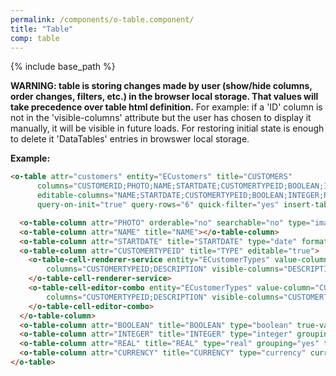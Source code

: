 ```yaml
---
permalink: /components/o-table.component/
title: "Table"
comp: table
---
```


{% include base_path %}

**WARNING: table is storing changes made by user (show/hide columns, order changes, filters, etc.) in the browser local storage. That values will take precedence over table html definition.**
For example: if a 'ID' column is not in the 'visible-columns' attribute but the user has chosen to display it manually, it will be visible in future loads. For restoring initial state is enough to delete it 'DataTables' entries in browswer local storage.

**Example:**

```html
<o-table attr="customers" entity="ECustomers" title="CUSTOMERS" 
      columns="CUSTOMERID;PHOTO;NAME;STARTDATE;CUSTOMERTYPEID;BOOLEAN;INTEGER;REAL;CURRENCY" visible-columns="PHOTO;NAME;STARTDATE;CUSTOMERTYPEID;BOOLEAN;INTEGER;REAL;CURRENCY" 
      editable-columns="NAME;STARTDATE;CUSTOMERTYPEID;BOOLEAN;INTEGER;REAL;CURRENCY" sort-columns="SURNAME" keys="CUSTOMERID" parent-keys="n:NAME;CUSTOMERTYPEID" 
      query-on-init="true" query-rows="6" quick-filter="yes" insert-table="yes">

  <o-table-column attr="PHOTO" orderable="no" searchable="no" type="image" image-type="base64" empty-image="assets/images/no-image.png" avatar="yes"></o-table-column>
  <o-table-column attr="NAME" title="NAME"></o-table-column>
  <o-table-column attr="STARTDATE" title="STARTDATE" type="date" format="MM/DD/YYYY HH:mm:ss"></o-table-column>
  <o-table-column attr="CUSTOMERTYPEID" title="TYPE" editable="true">
    <o-table-cell-renderer-service entity="ECustomerTypes" value-column="CUSTOMERTYPEID" 
        columns="CUSTOMERTYPEID;DESCRIPTION" visible-columns="DESCRIPTION">
    </o-table-cell-renderer-service>
    <o-table-cell-editor-combo entity="ECustomerTypes" value-column="CUSTOMERTYPEID" 
        columns="CUSTOMERTYPEID;DESCRIPTION" visible-columns="CUSTOMERTYPEID;DESCRIPTION" separator=" - ">
    </o-table-cell-editor-combo>
  </o-table-column>
  <o-table-column attr="BOOLEAN" title="BOOLEAN" type="boolean" true-value-type="string" true-value="YES" false-value-type="icon" false-value="not_interested"></o-table-column>
  <o-table-column attr="INTEGER" title="INTEGER" type="integer" grouping="yes" thousand-separator="."></o-table-column>
  <o-table-column attr="REAL" title="REAL" type="real" grouping="yes" thousand-separator="." decimal-separator="," decimal-digits="4"></o-table-column>
  <o-table-column attr="CURRENCY" title="CURRENCY" type="currency" currency-symbol="€" currency-symbol-position="right" grouping="yes" thousand-separator="." decimal-separator="," decimal-digits="2"></o-table-column>
</o-table>
```